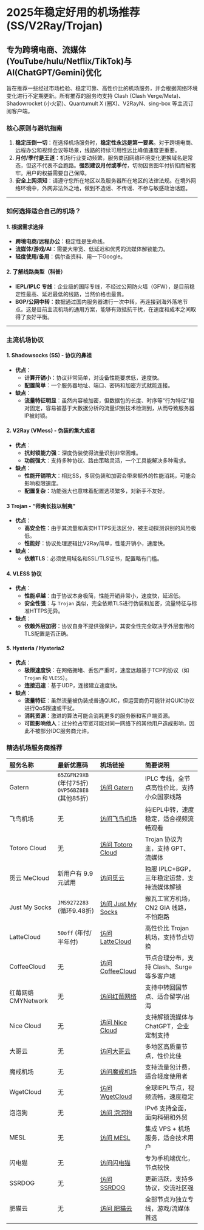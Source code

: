 # 2025年稳定好用的机场推荐 (SS/V2Ray/Trojan)
## 专为跨境电商、流媒体(YouTube/hulu/Netflix/TikTok)与AI(ChatGPT/Gemini)优化

旨在推荐一些经过市场检验、稳定可靠、高性价比的机场服务，并会根据网络环境变化进行不定期更新。所有推荐的服务均支持 Clash (Clash Verge/Meta)、Shadowrocket (小火箭)、Quantumult X (圈X)、V2RayN、sing-box 等主流订阅客户端。

### 核心原则与避坑指南

1.  **稳定压倒一切**：在选择机场服务时，**稳定性永远是第一要素**。对于跨境电商、远程办公和视频会议等场景，线路的持续可用性远比峰值速度更重要。
2.  **月付/季付是王道**：机场行业变动频繁，服务商因网络环境变化更换域名是常态，但这不代表不会跑路。**强烈建议月付或季付**，切勿因贪图年付折扣而被套牢。用户的权益需要自己保障。
3.  **安全上网须知**：请遵守您所在地区以及服务器所在地区的法律法规。在境外网络环境中，外网非法外之地，做到不造谣、不传谣、不参与敏感政治话题。

---

### **如何选择适合自己的机场？**

#### 1. 根据需求选择

* **跨境电商/远程办公**：稳定性是生命线。
* **流媒体/游戏/AI**：需要大带宽、低延迟和优秀的流媒体解锁能力。
* **轻度使用/备用**：偶尔查资料、用一下Google。

#### 2. 了解线路类型（科普）

* **IEPL/IPLC 专线**：企业级的国际专线，不经过公网防火墙（GFW），是目前稳定性最高、延迟最低的线路，当然价格也最贵。
* **BGP/公网中转**：数据通过国内服务器进行一次中转，再连接到海外落地节点。这是目前主流机场的通用方案，能够有效抵抗干扰，在速度和成本之间取得了良好平衡。

---

### 主流机场协议

#### 1. Shadowsocks (SS) - 协议的鼻祖

* **优点**：
    * **计算开销小**：协议非常简单，对设备性能要求低，速度快。
    * **配置简单**：一个服务器地址、端口、密码和加密方式就能连接。
* **缺点**：
    * **流量特征明显**：虽然内容被加密，但数据包的长度、时序等“行为特征”相对固定，容易被基于大数据分析的流量识别技术检测到，从而导致服务器IP被封锁。

#### 2. V2Ray (VMess) - 伪装的集大成者

* **优点**：
    * **抗封锁能力强**：深度伪装使得流量识别非常困难。
    * **功能强大**：支持多种协议、路由策略灵活，一个工具能解决多种需求。
* **缺点**：
    * **性能开销稍大**：相比SS，多层伪装和加密会带来额外的性能消耗，可能会影响极限速度。
    * **配置复杂**：功能强大也意味着配置选项繁多，对新手不友好。

#### 3 Trojan - “师夷长技以制夷”

* **优点**：
    * **高安全性**：由于其流量和真实HTTPS无法区分，被主动探测识别的风险极低。
    * **性能好**：协议处理逻辑比V2Ray简单，性能开销小，速度快。
* **缺点**：
    * **依赖TLS**：必须使用域名和SSL/TLS证书，配置略有门槛。


#### 4. VLESS 协议

* **优点**：
    * **性能卓越**：由于协议本身极简，性能开销非常小，速度快，延迟低。
    * **安全性强**：与 `Trojan` 类似，完全依赖TLS进行伪装和加密，流量特征与标准HTTPS无异。
* **缺点**：
    * **依赖外层加密**：协议自身不提供强保护，其安全性完全取决于外层套用的TLS配置是否正确。

#### 5. Hysteria / Hysteria2

* **优点**：
    * **极限速度快**：在网络拥堵、丢包严重时，速度远超基于TCP的协议（如 `Trojan` 和 `VLESS`）。
    * **连接迅速**：基于UDP，连接建立速度快。
* **缺点**：
    * **流量特征**：虽然流量被伪装成普通QUIC，但运营商仍可能针对QUIC协议进行QoS限速或干扰。
    * **消耗资源**：激进的算法可能会消耗更多的服务器和客户端资源。
    * **可能影响他人**：过分抢占带宽可能对同一网络下的其他用户造成影响，因此不被部分IDC服务商允许。


### **精选机场服务商推荐**


| 服务名称 | 最新优惠码 | 机场链接 | 简要说明 |
| :--- | :--- | :--- | :--- |
| Gatern | `65ZGFN29XB` (年付75折) <br> `OVP56BZ8E8` (其他85折) | [访问 Gatern](https://pianyivpn.com/go/gatern/) | IPLC 专线，全节点高性价比，支持小众国家线路 |
| 飞鸟机场 | 无 | [访问飞鸟机场](https://pianyivpn.com/go/flyingbird/) | 纯IEPL中转，速度稳定，适合视频流畅观看 |
| Totoro Cloud | 无 | [访问 Totoro Cloud](https://pianyivpn.com/go/totoro/) | Trojan 协议为主，支持 GPT、流媒体 |
| 觅云 MeCloud | 新用户有 9.9 元试用 | [访问觅云](https://pianyivpn.com/go/mecloud/) | 独服 IPLC+BGP，三年稳定运营，支持流媒体解锁 |
| Just My Socks | `JMS9272283` (循环9.48折) | [访问 Just My Socks](https://pianyivpn.com/go/jms/) | 搬瓦工官方机场，CN2 GIA 线路，不怕跑路 |
| LatteCloud | `50off` (年付/半年付) | [访问 LatteCloud](https://pianyivpn.com/go/LatteCloud/) | 高性价比 Trojan 机场，支持节点切换 |
| CoffeeCloud | 无 | [访问 CoffeeCloud](https://pianyivpn.com/go/coffeecloud/) | 节点合理分布，支持 Clash、Surge 等多客户端 |
| 红莓网络 CMYNetwork | 无 | [访问红莓网络](https://pianyivpn.com/go/hongmeiweb/) | 支持中转回国节点、适合留学/出海 |
| Nice Cloud | 无 | [访问 Nice Cloud](https://pianyivpn.com/go/niceyun/) | 支持解锁流媒体与 ChatGPT，企业定制支持 |
| 大哥云 | 无 | [访问大哥云](https://pianyivpn.com/go/dageyun/) | 多地区高质量节点，性价比佳 |
| 魔戒机场 | 无 | [访问魔戒机场](https://pianyivpn.com/go/mojie/) | 支持流量包计费，适合轻度使用者 |
| WgetCloud | 无 | [访问 WgetCloud](https://pianyivpn.com/go/WgetCloud/) | 全球IEPL节点，视频流畅，速度稳定 |
| 泡泡狗 | 无 | [访问 泡泡狗](https://pianyivpn.com/go/paopaogou/) | IPv6 支持全面，面向科研和外贸 |
| MESL | 无 | [访问 MESL](https://pianyivpn.com/go/mesl/) | 集成 VPS + 机场服务，适合技术用户 |
| 闪电猫 | 无 | [访问闪电猫](https://pianyivpn.com/go/speedcat/) | 专为手机端优化，节点较快 |
| SSRDOG | 无 | [访问 SSRDOG](https://pianyivpn.com/go/ssrdog/) | 更新活跃，支持多协议，交流社区强 |
| 肥猫云 | 无 | [访问 肥猫云](https://pianyivpn.com/go/fatcat/) | 全部节点为独立专线，游戏/流媒体首选 |
